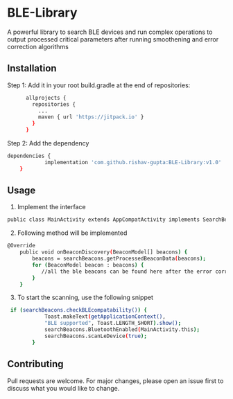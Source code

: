 # BLE-Library
A powerful library to search BLE devices and run complex operations to output processed critical parameters after running smoothening and error correction algorithms
## Installation
Step 1: Add it in your root build.gradle at the end of repositories:
```bash
      allprojects {
        repositories {
          ...
          maven { url 'https://jitpack.io' }
        }
      }
```
Step 2: Add the dependency
```bash
dependencies {
	        implementation 'com.github.rishav-gupta:BLE-Library:v1.0'
	}
  ```
  ## Usage
  
1. Implement the interface
  ```bash
public class MainActivity extends AppCompatActivity implements SearchBeacons.onBeaconDiscoveryListener
  ```
  
2. Following method will be implemented
```bash
@Override
    public void onBeaconDiscovery(BeaconModel[] beacons) {
        beacons = searchBeacons.getProcessedBeaconData(beacons);
        for (BeaconModel beacon : beacons) {
           //all the ble beacons can be found here after the error correction
        }
    }
```

3. To start the scanning, use the following snippet
```bash
 if (searchBeacons.checkBLEcompatability()) {                             //checks BLE compatibility
            Toast.makeText(getApplicationContext(),
            "BLE supported", Toast.LENGTH_SHORT).show();
            searchBeacons.BluetoothEnabled(MainActivity.this);            //to enable the bluetooth
            searchBeacons.scanLeDevice(true);                             //to start the scanning                   
        }
```
  
  ## Contributing
Pull requests are welcome. For major changes, please open an issue first to discuss what you would like to change.
